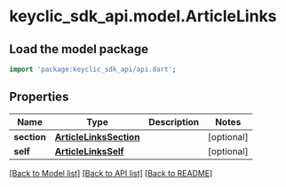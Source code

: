 # keyclic_sdk_api.model.ArticleLinks

## Load the model package
```dart
import 'package:keyclic_sdk_api/api.dart';
```

## Properties
Name | Type | Description | Notes
------------ | ------------- | ------------- | -------------
**section** | [**ArticleLinksSection**](ArticleLinksSection.md) |  | [optional] 
**self** | [**ArticleLinksSelf**](ArticleLinksSelf.md) |  | [optional] 

[[Back to Model list]](../README.md#documentation-for-models) [[Back to API list]](../README.md#documentation-for-api-endpoints) [[Back to README]](../README.md)



